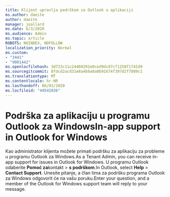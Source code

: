 ```yaml
---
title: Klijent upravlja podrškom za Outlook u aplikaciji
ms.author: daeite
author: daeite
manager: joallard
ms.date: 6/3/2020
ms.audience: Admin
ms.topic: article
ROBOTS: NOINDEX, NOFOLLOW
localization_priority: Normal
ms.custom:
- "3441"
- "9001442"
ms.openlocfilehash: 3d723c11c24460291e9ced9dc87cf1258f1f41d9
ms.sourcegitcommit: 8fdcd2acd31e8a4b9a8a0b91674f397d2f7889c1
ms.translationtype: MT
ms.contentlocale: hr-HR
ms.lasthandoff: 06/03/2020
ms.locfileid: "44542036"
---
```

# <a name="in-app-support-in-outlook-for-windows"></a><span data-ttu-id="776ed-102">Podrška za aplikaciju u programu Outlook za Windows</span><span class="sxs-lookup"><span data-stu-id="776ed-102">In-app support in Outlook for Windows</span></span>

<span data-ttu-id="776ed-103">Kao administrator klijenta možete primati podršku za aplikaciju za probleme u programu Outlook za Windows.</span><span class="sxs-lookup"><span data-stu-id="776ed-103">As a Tenant Admin, you can receive in-app support for issues in Outlook for Windows.</span></span> <span data-ttu-id="776ed-104">U programu Outlook odaberite **Pomoć za**kontakt  >  **s podrškom**.</span><span class="sxs-lookup"><span data-stu-id="776ed-104">In Outlook, select **Help** > **Contact Support**.</span></span> <span data-ttu-id="776ed-105">Unesite pitanje, a član tima za podršku programa Outlook za Windows odgovorit će na vašu poruku.</span><span class="sxs-lookup"><span data-stu-id="776ed-105">Enter your question, and a member of the Outlook for Windows support team will reply to your message.</span></span>